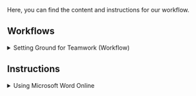 Here, you can find the content and instructions for our workflow. 

## Workflows
<details>
<summary>Setting Ground for Teamwork (Workflow)</summary>
  
[Link to Content](https://amirsafavi.com/index.php/setting-ground-for-teamwork/)
</details>

## Instructions
<details>
<summary>Using Microsoft Word Online  </summary>
  
[Link to Content](https://youtu.be/SaybuuZFAQY)
</details>
